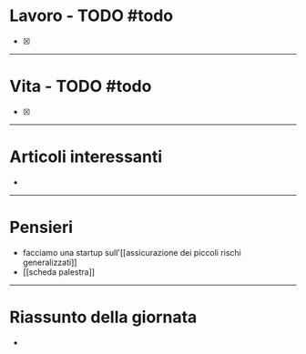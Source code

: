 # Lavoro - TODO #todo 
- [x] 

---

# Vita - TODO #todo 
- [x] 

---

# Articoli interessanti
- 

---

# Pensieri
- facciamo una startup sull'[[assicurazione dei piccoli rischi generalizzati]]
- [[scheda palestra]]

---

# Riassunto della giornata
- 